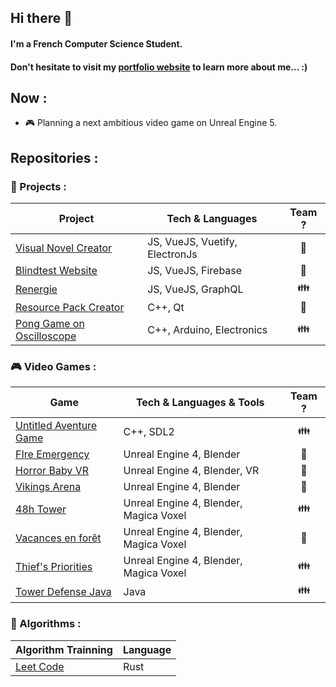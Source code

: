## Hi there 👋

#### I'm a French Computer Science Student.
#### Don't hesitate to visit my [portfolio website](https://www.romainbriend.com/) to learn more about me... :)

## Now :
- 🎮 Planning a next ambitious video game on Unreal Engine 5.

## Repositories :

### 🥼 Projects :
| Project                                                                            | Tech & Languages               | Team ?                 |
|------------------------------------------------------------------------------------|--------------------------------|------------------------|
| [Visual Novel Creator](https://github.com/yami2200/visualnovelcreator)             | JS, VueJS, Vuetify, ElectronJs | <center> 🧑  </center> |
| [Blindtest Website](https://github.com/yami2200/animeblindtest)                    | JS, VueJS, Firebase            | <center> 🧑  </center> |
| [Renergie](https://github.com/Renergie-app)                                        | JS, VueJS, GraphQL             | <center> 👪  </center> |
| [Resource Pack Creator](https://www.youtube.com/watch?v=tg6_uArWw_Y)               | C++, Qt                        | <center> 🧑  </center> |
| [Pong Game on Oscilloscope](https://github.com/yami2200/pong-arduino-oscilloscope) | C++, Arduino, Electronics      | <center> 👪 </center>  |

### 🎮 Video Games :
| Game                                                                      | Tech & Languages & Tools               | Team ?                 |
|---------------------------------------------------------------------------|----------------------------------------|------------------------|
| [Untitled Aventure Game](https://github.com/Fgdou/ProjProg2022)           | C++, SDL2                              | <center> 👪  </center> |
| [FIre Emergency](https://yami2200.itch.io/fire-emergency)                 | Unreal Engine 4, Blender               | <center> 🧑  </center> |
| [Horror Baby VR](https://www.youtube.com/watch?v=PZwnq6_IW3g)             | Unreal Engine 4, Blender, VR           | <center> 🧑  </center> |
| [Vikings Arena](https://www.youtube.com/watch?v=jWPfQKVmT_U)              | Unreal Engine 4, Blender               | <center> 🧑  </center> |
| [48h Tower](https://yami2200.itch.io/48h-tower)                           | Unreal Engine 4, Blender, Magica Voxel | <center> 👪  </center> |
| [Vacances en forêt](https://yami2200.itch.io/vacances-en-foret)           | Unreal Engine 4, Blender, Magica Voxel | <center> 🧑  </center> |
| [Thief's Priorities](https://yami2200.itch.io/thiefs-priorities)          | Unreal Engine 4, Blender, Magica Voxel | <center> 👪  </center> |
| [Tower Defense Java](https://github.com/pixselve-school/towerdefensejava) | Java                                   | <center> 👪  </center> |                           |

### 🧶 Algorithms :

| Algorithm Trainning                               | Language |
|---------------------------------------------------|----------|
| [Leet Code](https://github.com/yami2200/leetcode) | Rust     |
